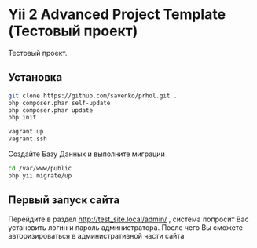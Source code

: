 Yii 2 Advanced Project Template (Тестовый проект)
===============================

Тестовый проект. 

## Установка

```bash
git clone https://github.com/savenko/prhol.git .
php composer.phar self-update
php composer.phar update
php init

vagrant up
vagrant ssh
```
Создайте Базу Данных и выполните миграции

```bash
cd /var/www/public
php yii migrate/up
```


## Первый запуск сайта

Перейдите в раздел http://test_site.local/admin/ , 
система попросит Вас установить логин и пароль 
администратора. После чего Вы сможете авторизироваться 
в административной части сайта